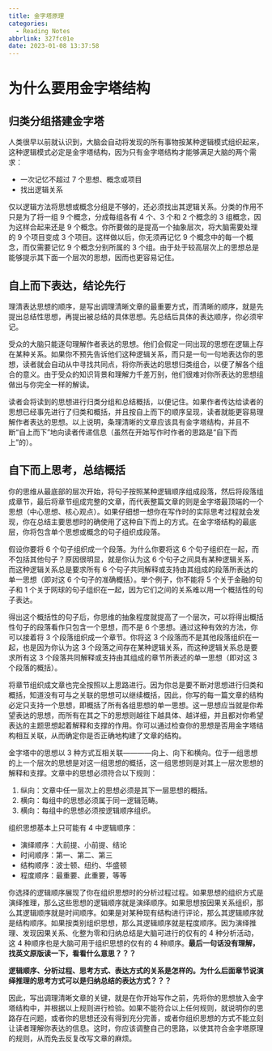 ```yaml
---
title: 金字塔原理
categories:
  - Reading Notes
abbrlink: 327fc01e
date: 2023-01-08 13:37:58
---
```


# 为什么要用金字塔结构

## 归类分组搭建金字塔

人类很早以前就认识到，大脑会自动将发现的所有事物按某种逻辑模式组织起来，这种逻辑模式必定是金字塔结构，因为只有金字塔结构才能够满足大脑的两个需求：

- 一次记忆不超过 7 个思想、概念或项目
- 找出逻辑关系

仅以逻辑方法将思想或概念分组是不够的，还必须找出其逻辑关系。分类的作用不只是为了将一组 9 个概念，分成每组各有 4 个、3 个和 2 个概念的 3 组概念，因为这样合起来还是 9 个概念。你所要做的是提高一个抽象层次，将大脑需要处理的 9 个项目变成 3 个项目。这样做以后，你无须再记忆 9 个概念中的每一个概念，而仅需要记忆 9 个概念分别所属的 3 个组。由于处于较高层次上的思想总是能够提示其下面一个层次的思想，因而也更容易记住。

## 自上而下表达，结论先行

理清表达思想的顺序，是写出调理清晰文章的最重要方式，而清晰的顺序，就是先提出总结性思想，再提出被总结的具体思想。先总结后具体的表达顺序，你必须牢记。

受众的大脑只能逐句理解作者表达的思想。他们会假定一同出现的思想在逻辑上存在某种关系。如果你不预先告诉他们这种逻辑关系，而只是一句一句地表达你的思想，读者就会自动从中寻找共同点，将你所表达的思想归类组合，以便了解各个组合的意义。由于受众的知识背景和理解力千差万别，他们很难对你所表达的思想组做出与你完全一样的解读。

读者会将读到的思想进行归类分组和总结概括，以便记住。如果作者传达给读者的思想已经事先进行了归类和概括，并且按自上而下的顺序呈现，读者就能更容易理解作者表达的思想。以上说明，条理清晰的文章应该具有金字塔结构，并且不断“自上而下”地向读者传递信息（虽然在开始写作时作者的思路是“自下而上”的）。

## 自下而上思考，总结概括

你的思维从最底部的层次开始，将句子按照某种逻辑顺序组成段落，然后将段落组成章节，最后将章节组成完整的文章，而代表整篇文章的则是金字塔最顶端的一个思想（中心思想、核心观点）。如果仔细想一想你在写作时的实际思考过程就会发现，你在总结主要思想时的确使用了这种自下而上的方式。在金字塔结构的最底层，你将包含单个思想或概念的句子组织成段落。

假设你要将 6 个句子组织成一个段落。为什么你要将这 6 个句子组织在一起，而不包括其他句子？原因很明显，就是你认为这 6 个句子之间具有某种逻辑关系，而这种逻辑关系总是要求所有 6 个句子共同解释或支持由其组成的段落所表达的单一思想（即对这 6 个句子的准确概括）。举个例子，你不能将 5 个关于金融的句子和 1 个关于网球的句子组织在一起，因为它们之间的关系难以用一个概括性的句子表达。

得出这个概括性的句子后，你思维的抽象程度就提高了一个层次，可以将得出概括性句子的段落看作只包含一个思想，而不是 6 个思想。通过这种有效的方法，你可以接着将 3 个段落组织成一个章节。你将这 3 个段落而不是其他段落组织在一起，也是因为你认为这 3 个段落之间存在某种逻辑关系，而这种逻辑关系总是要求所有这 3 个段落共同解释或支持由其组成的章节所表述的单一思想（即对这 3 个段落的概括）。

将章节组织成文章也完全按照以上思路进行。因为你总是要不断对思想进行归类和概括，知道没有可与之关联的思想可以继续概括，因此，你写的每一篇文章的结构必定只支持一个思想，即概括了所有各组思想的单一思想。这一思想应当就是你希望表达的思想，而所有在其之下的思想则越往下越具体、越详细，并且都对你希望表达的主题思想起着解释和支撑的作用。你可以通过检查你的思想是否用金字塔结构相互关联，从而确定你是否正确地构建了文章的结构。

金字塔中的思想以 3 种方式互相关联————向上、向下和横向。位于一组思想的上一个层次的思想是对这一组思想的概括，这一组思想则是对其上一层次思想的解释和支撑。文章中的思想必须符合以下规则：

1. 纵向：文章中任一层次上的思想必须是其下一层思想的概括。
2. 横向：每组中的思想必须属于同一逻辑范畴。
3. 横向：每组中的思想必须按逻辑顺序组织。

组织思想基本上只可能有 4 中逻辑顺序：

- 演绎顺序：大前提、小前提、结论
- 时间顺序：第一、第二、第三
- 结构顺序：波士顿、纽约、华盛顿
- 程度顺序：最重要、此重要，等等

你选择的逻辑顺序展现了你在组织思想时的分析过程过程。如果思想的组织方式是演绎推理，那么这些思想的逻辑顺序就是演绎顺序。如果思想按因果关系组织，那么其逻辑顺序就是时间顺序。如果是对某种现有结构进行评论，那么其逻辑顺序就是结构顺序。如果按类别组织思想，那么其逻辑顺序就是程度顺序。因为演绎推理、发现因果关系、化整为零和归纳总结是大脑可进行的仅有的 4 种分析活动，这 4 种顺序也是大脑可用于组织思想的仅有的 4 种顺序。**最后一句话没有理解，找英文原版读一下，看看什么意思？？？**

**逻辑顺序、分析过程、思考方式、表达方式的关系是怎样的。为什么后面章节说演绎推理的思考方式可以是归纳总结的表达方式？？？**

因此，写出调理清晰文章的关键，就是在你开始写作之前，先将你的思想放入金字塔结构中，并根据以上规则进行检验。如果不能符合以上任何规则，就说明你的思路存在问题，或者你的思想还没有得到充分完善，或者你组织思想的方式不能立刻让读者理解你表达的信息。这时，你应该调整自己的思路，以使其符合金字塔原理的规则，从而免去反复改写文章的麻烦。
